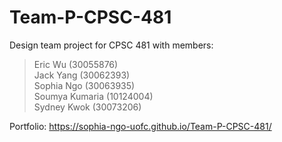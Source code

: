 # Team-P-CPSC-481
Design team project for CPSC 481 with members:

> Eric Wu (30055876) <br>
> Jack Yang (30062393) <br>
> Sophia Ngo (30063935) <br>
> Soumya Kumaria (10124004) <br>
> Sydney Kwok (30073206)

Portfolio: https://sophia-ngo-uofc.github.io/Team-P-CPSC-481/
